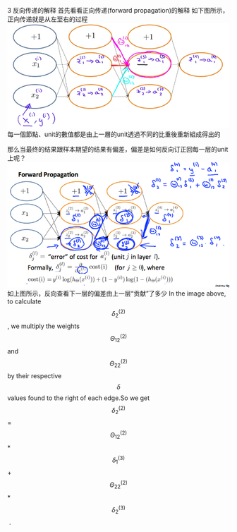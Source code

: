 3 反向传递的解释
首先看看正向传递(forward propagation)的解释
如下图所示，正向传递就是从左至右的过程
![](/机器学习/images/39.png)
每一個節點、unit的數值都是由上一層的unit透過不同的比重後重新組成得出的

那么当最终的结果跟样本期望的结果有偏差，偏差是如何反向订正回每一层的unit上呢？
![](/机器学习/images/40.png)
如上图所示，反向查看下一层的偏差由上一层“贡献”了多少
In the image above, to calculate $$\delta_2^{(2)}$$, we multiply the weights $$\Theta_{12}^{(2)}$$ and $$\Theta_{22}^{(2)}$$ by their respective $$\delta$$ values found to the right of each edge.So we get $$\delta_2^{(2)}$$ = $$\Theta_{12}^{(2)}$$ *$$\delta_1^{(3)}$$ +$$\Theta_{22}^{(2)}$$ *$$\delta_2^{(3)}$$
​	 .